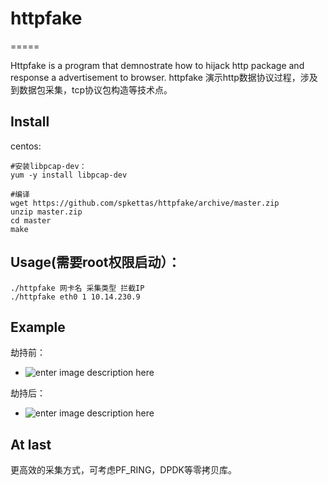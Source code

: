 # httpfake
=====

Httpfake is a program that demnostrate how to hijack http package and response a advertisement to browser.
httpfake 演示http数据协议过程，涉及到数据包采集，tcp协议包构造等技术点。

## Install

centos:

    #安装libpcap-dev：
    yum -y install libpcap-dev 
    
    #编译
    wget https://github.com/spkettas/httpfake/archive/master.zip
    unzip master.zip
    cd master
    make
  
    
## Usage(需要root权限启动）：

    ./httpfake 网卡名 采集类型 拦截IP 
    ./httpfake eth0 1 10.14.230.9

## Example
劫持前：
* ![enter image description here](https://github.com/spkettas/httpfake/blob/master/screenshot/hibefore.png "Before")

劫持后：
* ![enter image description here](hhttps://github.com/spkettas/httpfake/blob/master/screenshot/hiafter.png "After")

## At last
更高效的采集方式，可考虑PF_RING，DPDK等零拷贝库。

